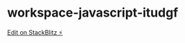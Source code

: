 # workspace-javascript-itudgf

[Edit on StackBlitz ⚡️](https://stackblitz.com/edit/workspace-javascript-itudgf)